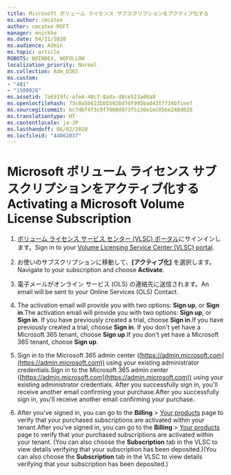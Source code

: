 ```yaml
---
title: Microsoft ボリューム ライセンス サブスクリプションをアクティブ化する
ms.author: cmcatee
author: cmcatee-MSFT
manager: mnirkhe
ms.date: 04/21/2020
ms.audience: Admin
ms.topic: article
ROBOTS: NOINDEX, NOFOLLOW
localization_priority: Normal
ms.collection: Adm_O365
ms.custom:
- "481"
- "1500028"
ms.assetid: 7a6919fc-afe4-40c7-8ada-d8ce523ad8a8
ms.openlocfilehash: 73c8a56623bb55926d7df995bad43ff734bfceef
ms.sourcegitcommit: bc7d6f4f3c9f7060d073f5130e1ec856e248d020
ms.translationtype: HT
ms.contentlocale: ja-JP
ms.lasthandoff: 06/02/2020
ms.locfileid: "44062037"
---
```

# <a name="activating-a-microsoft-volume-license-subscription"></a><span data-ttu-id="c11c2-102">Microsoft ボリューム ライセンス サブスクリプションをアクティブ化する</span><span class="sxs-lookup"><span data-stu-id="c11c2-102">Activating a Microsoft Volume License Subscription</span></span>

1. <span data-ttu-id="c11c2-103">[ボリューム ライセンス サービス センター (VLSC) ポータル](https://go.microsoft.com/fwlink/p/?LinkId=329762)にサインインします。</span><span class="sxs-lookup"><span data-stu-id="c11c2-103">Sign in to your [Volume Licensing Service Center (VLSC) portal](https://go.microsoft.com/fwlink/p/?LinkId=329762).</span></span>

2. <span data-ttu-id="c11c2-104">お使いのサブスクリプションに移動して、**[アクティブ化]** を選択します。</span><span class="sxs-lookup"><span data-stu-id="c11c2-104">Navigate to your subscription and choose **Activate**.</span></span>

3. <span data-ttu-id="c11c2-105">電子メールがオンライン サービス (OLS) の連絡先に送信されます。</span><span class="sxs-lookup"><span data-stu-id="c11c2-105">An email will be sent to your Online Services (OLS) Contact.</span></span>

4. <span data-ttu-id="c11c2-106">The activation email will provide you with two options: **Sign up**, or **Sign in**.</span><span class="sxs-lookup"><span data-stu-id="c11c2-106">The activation email will provide you with two options: **Sign up**, or **Sign in**.</span></span> <span data-ttu-id="c11c2-107">If you have previously created a trial, choose **Sign in**.</span><span class="sxs-lookup"><span data-stu-id="c11c2-107">If you have previously created a trial, choose **Sign in**.</span></span> <span data-ttu-id="c11c2-108">If you don't yet have a Microsoft 365 tenant, choose **Sign up**.</span><span class="sxs-lookup"><span data-stu-id="c11c2-108">If you don't yet have a Microsoft 365 tenant, choose **Sign up**.</span></span>

5. <span data-ttu-id="c11c2-109">Sign in to the Microsoft 365 admin center ([https://admin.microsoft.com](https://admin.microsoft.com)) using your existing administrator credentials.</span><span class="sxs-lookup"><span data-stu-id="c11c2-109">Sign in to the Microsoft 365 admin center ([https://admin.microsoft.com](https://admin.microsoft.com)) using your existing administrator credentials.</span></span> <span data-ttu-id="c11c2-110">After you successfully sign in, you'll receive another email confirming your purchase.</span><span class="sxs-lookup"><span data-stu-id="c11c2-110">After you successfully sign in, you'll receive another email confirming your purchase.</span></span>

6. <span data-ttu-id="c11c2-111">After you've signed in, you can go to the **Billing** \> [Your products](https://go.microsoft.com/fwlink/p/?linkid=842054) page to verify that your purchased subscriptions are activated within your tenant.</span><span class="sxs-lookup"><span data-stu-id="c11c2-111">After you've signed in, you can go to the **Billing** \> [Your products](https://go.microsoft.com/fwlink/p/?linkid=842054) page to verify that your purchased subscriptions are activated within your tenant.</span></span> <span data-ttu-id="c11c2-112">(You can also choose the **Subscription** tab in the VLSC to view details verifying that your subscription has been deposited.)</span><span class="sxs-lookup"><span data-stu-id="c11c2-112">(You can also choose the **Subscription** tab in the VLSC to view details verifying that your subscription has been deposited.)</span></span>
